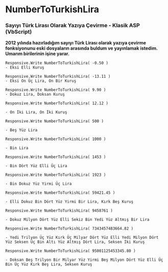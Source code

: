 # NumberToTurkishLira

### Sayıyı Türk Lirası Olarak Yazıya Çevirme - Klasik ASP (VbScript)

**2012 yılında hazırladığım sayıyı Türk Lirası olarak yazıya çevirme fonksiyonunu eski dosyaların arasında buldum ve yayınlamak istedim. Umarım birilerinin işine yarar.**


```
Responsive.Write NumberToTurkishLira( -0.50 )
- Eksi Elli Kuruş
```
```
Responsive.Write NumberToTurkishLira( -13.11 )
- Eksi On Üç Lira, On Bir Kuruş
```

```
Responsive.Write NumberToTurkishLira( 9.90 )
- Dokuz Lira, Doksan Kuruş
```

```
Responsive.Write NumberToTurkishLira( 12.12 )

- On İki Lira, On İki Kuruş
```

```
Responsive.Write NumberToTurkishLira( 500 )

- Beş Yüz Lira
```

```
Responsive.Write NumberToTurkishLira( 1000 )

- Bin Lira
```

```
Responsive.Write NumberToTurkishLira( 1453 )

- Bin Dört Yüz Elli Üç Lira
```

```
Responsive.Write NumberToTurkishLira( 1923 )

- Bin Dokuz Yüz Yirmi Üç Lira
```

```
Responsive.Write NumberToTurkishLira( 59421.45 )

- Elli Dokuz Bin Dört Yüz Yirmi Bir Lira, Kırk Beş Kuruş
```

```
Responsive.Write NumberToTurkishLira( 9458761 )

- Dokuz Milyon Dört Yüz Elli Sekiz Bin Yedi Yüz Altmış Bir Lira
```

```
Responsive.Write NumberToTurkishLira( 7343457483664.82 )

- Yedi Trilyon Üç Yüz Kırk Üç Milyar Dört Yüz Elli Yedi Milyon Dört Yüz Seksen Üç Bin Altı Yüz Altmış Dört Lira, Seksen İki Kuruş
```

```
Responsive.Write NumberToTurkishLira( 95001125453345.80 )

- Doksan Beş Trilyon Bir Milyar Yüz Yirmi Beş Milyon Dört Yüz Elli Üç Bin Üç Yüz Kırk Beş Lira, Seksen Kuruş
```


